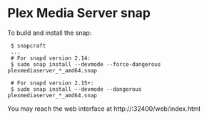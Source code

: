 Plex Media Server snap
======================

To build and install the snap:

```
 $ snapcraft
 ...
 # For snapd version 2.14:
 $ sudo snap install --devmode --force-dangerous plexmediaserver_*_amd64.snap

 # For snapd version 2.15+:
 $ sudo snap install --devmode --dangerous plexmediaserver_*_amd64.snap
```

You may reach the web interface at http://<your host IP address>:32400/web/index.html
